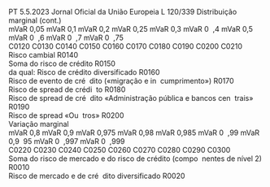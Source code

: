PT  5.5.2023 Jornal Oficial da União Europeia L 120/339
 Distribuição marginal  (cont.)  
mVaR 0,05  mVaR 0,1  mVaR 0,2  mVaR 0,25  mVaR 0,3  mVaR 0 ­
,4  mVaR 0,5  mVaR 0 ­
,6  mVaR 0 ­
,7 mVaR 0 ­
,75  
C0120  C0130  C0140  C0150  C0160  C0170  C0180  C0190  C0200  C0210  
Risco cambial  R0140  
Soma do risco de crédito  R0150  
da qual: Risco de crédito 
diversificado  R0160  
Risco de evento de cré ­
dito («migração e in ­
cumprimento»)  R0170  
Risco de  spread  de crédi ­
to  R0180  
Risco de  spread  de cré ­
dito «Administração 
pública e bancos cen ­
trais»  R0190  
Risco de  spread  «Ou ­
tros»  R0200  
Variação marginal  
mVaR 0,8  mVaR 0,9  mVaR 0,975  mVaR 0,98  mVaR 0,985  mVaR 0 ­
,99  mVaR 0,9 ­
95  mVaR 0 ­
,997  mVaR 0 ­
,999  
C0220  C0230  C0240  C0250  C0260  C0270  C0280  C0290  C0300  
Soma do risco de mercado e 
do risco de crédito (compo ­
nentes de nível 2)  R0010  
Risco de mercado e de cré ­
dito diversificado  R0020